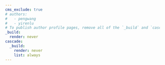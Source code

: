 ```yaml
---
cms_exclude: true
# authors:
#   - pengwang
#   - yirenlu
# To publish author profile pages, remove all of the `_build` and `cascade` settings below.
_build:
  render: never
cascade:
  _build:
    render: never
    list: always
---
```

